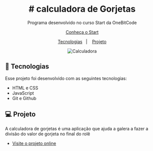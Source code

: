 <h1 align="center"> # calculadora de Gorjetas </h1>

<p align="center">
Programa desenvolvido no curso Start da OneBitCode<br/>
</p>

<p align="center">
  <a href="https://start.onebitcode.com/aulas?vgo_ee=1RZjz9ruFBl861MkZVohTjpxdzkQNl9LgdxZ9pnzLRY%3D" target="_blank">Conheça o Start</a>
  
<p align="center">
  <a href="#-tecnologias">Tecnologias</a>&nbsp;&nbsp;&nbsp;|&nbsp;&nbsp;&nbsp;
  <a href="#-projeto">Projeto</a>
</p>

<p align="center">
  <img alt="Calculadora" src="https://user-images.githubusercontent.com/30679375/217421392-7f69474f-4427-4c49-864c-7d347751f6aa.JPG">
</p>

## 🚀 Tecnologias

Esse projeto foi desenvolvido com as seguintes tecnologias:

- HTML e CSS
- JavaScript
- Git e Github

## 💻 Projeto

A calculadora de gorjetas é uma aplicação que ajuda a galera a fazer a divisão do valor de gorjeta no final do rolê

- [Visite o projeto online]()



